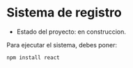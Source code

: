 <h1>Sistema de registro</h1>

- Estado del proyecto: en construccion.

Para ejecutar el sistema, debes poner:

```npm install react```
